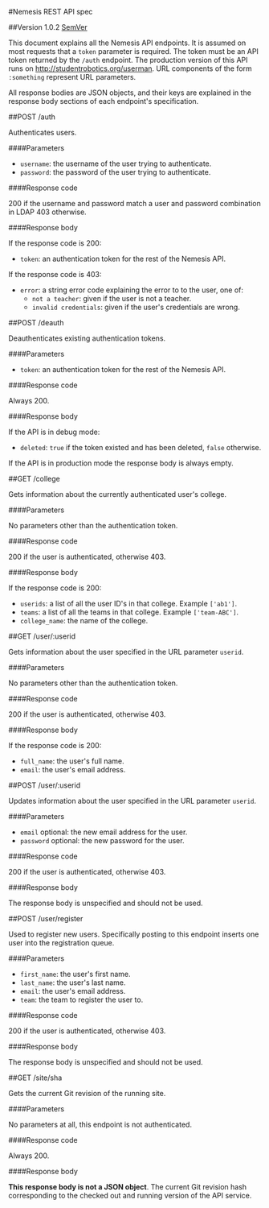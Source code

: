 #Nemesis REST API spec

##Version 1.0.2 [SemVer](http://semver.org/)

This document explains all the Nemesis API endpoints. It is assumed on most
requests that a `token` parameter is required. The token must be an API token
returned by the `/auth` endpoint. The production version of this API runs on
http://studentrobotics.org/userman. URL components of the form `:something`
represent URL parameters.

All response bodies are JSON objects, and their keys are explained in the
response body sections of each endpoint's specification.


##POST /auth

Authenticates users.

####Parameters

* `username`: the username of the user trying to authenticate.
* `password`: the password of the user trying to authenticate.

####Response code

200 if the username and password match a user and password combination in LDAP
403 otherwise.

####Response body

If the response code is 200:

* `token`: an authentication token for the rest of the Nemesis API.

If the response code is 403:

* `error`: a string error code explaining the error to to the user, one of:
    * `not a teacher`: given if the user is not a teacher.
    * `invalid credentials`: given if the user's credentials are wrong.


##POST /deauth

Deauthenticates existing authentication tokens.

####Parameters

* `token`: an authentication token for the rest of the Nemesis API.

####Response code

Always 200.

####Response body

If the API is in debug mode:

* `deleted`: `true` if the token existed and has been deleted, `false`
  otherwise.

If the API is in production mode the response body is always empty.


##GET /college

Gets information about the currently authenticated user's college.

####Parameters

No parameters other than the authentication token.

####Response code

200 if the user is authenticated, otherwise 403.

####Response body

If the response code is 200:

* `userids`: a list of all the user ID's in that college. Example `['ab1']`.
* `teams`: a list of all the teams in that college. Example `['team-ABC']`.
* `college_name`: the name of the college.


##GET /user/:userid

Gets information about the user specified in the URL parameter `userid`.

####Parameters

No parameters other than the authentication token.

####Response code

200 if the user is authenticated, otherwise 403.

####Response body

If the response code is 200:

* `full_name`: the user's full name.
* `email`: the user's email address.


##POST /user/:userid

Updates information about the user specified in the URL parameter `userid`.

####Parameters

* `email` optional: the new email address for the user.
* `password` optional: the new password for the user.

####Response code

200 if the user is authenticated, otherwise 403.

####Response body

The response body is unspecified and should not be used.


##POST /user/register

Used to register new users. Specifically posting to this endpoint inserts one
user into the registration queue.

####Parameters

* `first_name`: the user's first name.
* `last_name`: the user's last name.
* `email`: the user's email address.
* `team`: the team to register the user to.

####Response code

200 if the user is authenticated, otherwise 403.

####Response body

The response body is unspecified and should not be used.


##GET /site/sha

Gets the current Git revision of the running site.

####Parameters

No parameters at all, this endpoint is not authenticated.

####Response code

Always 200.

####Response body

**This response body is not a JSON object**. The current Git revision hash
corresponding to the checked out and running version of the API service.

